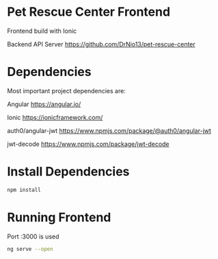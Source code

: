 # Pet Rescue Center Frontend

Frontend build with Ionic

Backend API Server https://github.com/DrNio13/pet-rescue-center

# Dependencies

Most important project dependencies are:

Angular https://angular.io/

Ionic https://ionicframework.com/

auth0/angular-jwt https://www.npmjs.com/package/@auth0/angular-jwt

jwt-decode https://www.npmjs.com/package/jwt-decode

# Install Dependencies

```bash
npm install
```

# Running Frontend

Port :3000 is used

```bash
ng serve --open
```
